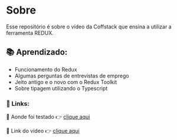 # Sobre
 Esse repositório é sobre o vídeo da Coffstack que ensina a utilizar a ferramenta REDUX.

## 📚 Aprendizado:
 - Funcionamento do Redux
 - Algumas perguntas de entrevistas de emprego
 - Jeito antigo e o novo com o Redux Toolkit
 - Sobre tipagem utilizando o Typescript

### 🔗 Links:
 📍 Aonde foi testado 👉 [clique aqui](api-test-swart.vercel.app)

 📍 Link do vídeo 👉 [clique aqui](https://www.youtube.com/watch?v=HGMd3dbB-lM)
